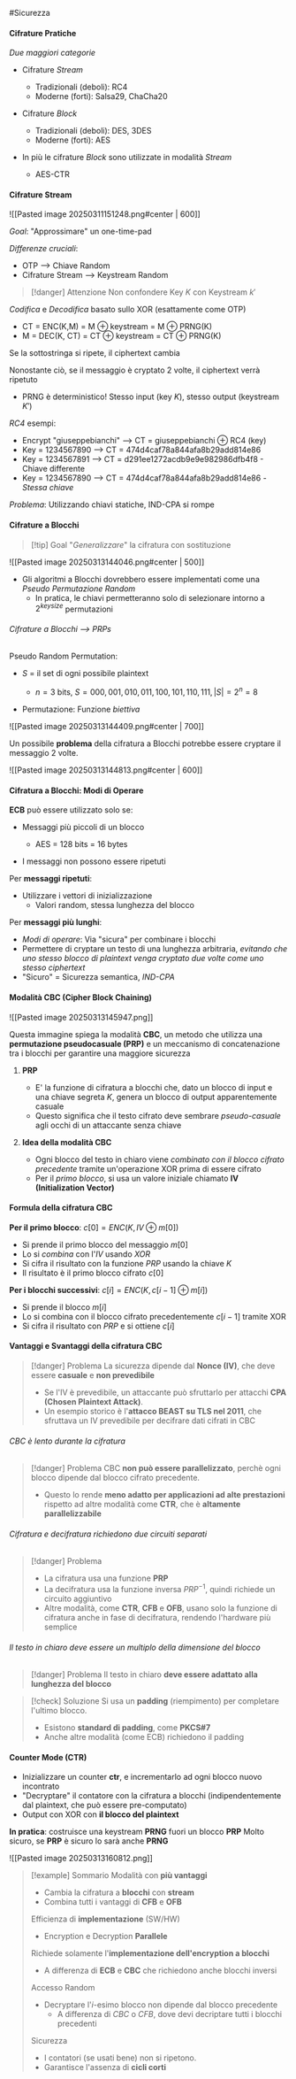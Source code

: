 #Sicurezza 

#### Cifrature Pratiche
*Due maggiori categorie*
- Cifrature *Stream*
	- Tradizionali (deboli): RC4
	- Moderne (forti): Salsa29, ChaCha20

- Cifrature *Block*
	- Tradizionali (deboli): DES, 3DES
	- Moderne (forti): AES

- In più le cifrature *Block* sono utilizzate in modalità *Stream*
	- AES-CTR


#### Cifrature Stream

![[Pasted image 20250311151248.png#center | 600]]

*Goal*: "Approssimare" un one-time-pad

*Differenze cruciali*:
- OTP --> Chiave Random
- Cifrature Stream --> Keystream Random

>[!danger] Attenzione
>Non confondere Key $K$ con Keystream $k'$

*Codifica* e *Decodifica* basato sullo XOR (esattamente come OTP)
- CT = ENC(K,M) = M $\oplus$ keystream = M $\oplus$ PRNG(K)
- M = DEC(K, CT) = CT $\oplus$ keystream = CT $\oplus$ PRNG(K)

Se la sottostringa si ripete, il ciphertext cambia

Nonostante ciò, se il messaggio è cryptato 2 volte, il ciphertext verrà ripetuto
- PRNG è deterministico! Stesso input (key $K$), stesso output (keystream $K'$)

*RC4* esempi:
- Encrypt "giuseppebianchi" --> CT = giuseppebianchi $\oplus$ RC4 (key)
- Key = 1234567890 --> CT = 474d4caf78a844afa8b29add814e86
- Key = 1234567891 --> CT = d291ee1272acdb9e9e982986dfb4f8 - Chiave differente 
- Key = 1234567890 --> CT = 474d4caf78a844afa8b29add814e86 - *Stessa chiave*

*Problema*: Utilizzando chiavi statiche, IND-CPA si rompe


#### Cifrature a Blocchi

>[!tip] Goal
>"*Generalizzare*" la cifratura con sostituzione

![[Pasted image 20250313144046.png#center | 500]]

- Gli algoritmi a Blocchi dovrebbero essere implementati come una *Pseudo Permutazione Random*
	- In pratica, le chiavi permetteranno solo di selezionare intorno a $2^{keysize}$ permutazioni


###### Cifrature a Blocchi --> PRPs
Pseudo Random Permutation:
- $S$ = il set di ogni possibile plaintext
	- $n = 3$ bits, $S = {000,001,010,011,100,101,110,111}, |S| = 2^{n}= 8$ 

- Permutazione: Funzione *biettiva* 

![[Pasted image 20250313144409.png#center | 700]]



Un possibile **problema** della cifratura a Blocchi potrebbe essere cryptare il messaggio 2 volte.

![[Pasted image 20250313144813.png#center | 600]]


#### Cifratura a Blocchi: Modi di Operare

**ECB** può essere utilizzato solo se:
- Messaggi più piccoli di un blocco
	- AES = 128 bits = 16 bytes

- I messaggi non possono essere ripetuti


Per **messaggi ripetuti**:
- Utilizzare i vettori di inizializzazione
	- Valori random, stessa lunghezza del blocco


Per **messaggi più lunghi**:
- *Modi di operare*: Via "sicura" per combinare i blocchi
- Permettere di cryptare un testo di una lunghezza arbitraria, *evitando che uno stesso blocco di plaintext venga cryptato due volte come uno stesso ciphertext*
- "Sicuro" = Sicurezza semantica, *IND-CPA*


#### Modalità CBC (Cipher Block Chaining)

![[Pasted image 20250313145947.png]]

Questa immagine spiega la modalità **CBC**, un metodo che utilizza una **permutazione pseudocasuale (PRP)** e un meccanismo di concatenazione tra i blocchi per garantire una maggiore sicurezza

1. **PRP**
	- E' la funzione di cifratura a blocchi che, dato un blocco di input e una chiave segreta $K$, genera un blocco di output apparentemente casuale
	- Questo significa che il testo cifrato deve sembrare *pseudo-casuale* agli occhi di un attaccante senza chiave

2. **Idea della modalità CBC**
	- Ogni blocco del testo in chiaro viene *combinato con il blocco cifrato precedente* tramite un'operazione XOR prima di essere cifrato
	- Per il *primo blocco*, si usa un valore iniziale chiamato **IV (Initialization Vector)**


#### Formula della cifratura CBC

**Per il primo blocco**:
$c[0] = ENC(K, IV \oplus m[0])$ 

- Si prende il primo blocco del messaggio $m[0]$
- Lo si *combina* con l'$IV$ usando *XOR*
- Si cifra il risultato con la funzione *PRP* usando la chiave $K$
- Il risultato è il primo blocco cifrato $c[0]$

**Per i blocchi successivi**:
$c[i] = ENC(K, c[i-1] \oplus m[i])$ 

- Si prende il blocco $m[i]$
- Lo si combina con il blocco cifrato precedentemente $c[i-1]$ tramite XOR
- Si cifra il risultato con *PRP* e si ottiene $c[i]$ 


#### Vantaggi e Svantaggi della cifratura CBC

>[!danger] Problema
>La sicurezza dipende dal **Nonce (IV)**, che deve essere **casuale** e **non prevedibile**
>- Se l'IV è prevedibile, un attaccante può sfruttarlo per attacchi **CPA (Chosen Plaintext Attack)**.
>- Un esempio storico è l'**attacco BEAST su TLS nel 2011**, che sfruttava un IV prevedibile per decifrare dati cifrati in CBC

###### CBC è lento durante la cifratura

>[!danger] Problema
>CBC **non può essere parallelizzato**, perchè ogni blocco dipende dal blocco cifrato precedente.
>- Questo lo rende **meno adatto per applicazioni ad alte prestazioni** rispetto ad altre modalità come **CTR**, che è **altamente parallelizzabile**


###### Cifratura e decifratura richiedono due circuiti separati

>[!danger] Problema
>- La cifratura usa una funzione **PRP**
>- La decifratura usa la funzione inversa $PRP^{-1}$, quindi richiede un circuito aggiuntivo
>- Altre modalità, come **CTR**, **CFB** e **OFB**, usano solo la funzione di cifratura anche in fase di decifratura, rendendo l'hardware più semplice

###### Il testo in chiaro deve essere un multiplo della dimensione del blocco

>[!danger] Problema
>Il testo in chiaro **deve essere adattato alla lunghezza del blocco**

>[!check] Soluzione
>Si usa un **padding** (riempimento) per completare l'ultimo blocco.
>- Esistono **standard di padding**, come **PKCS#7**
>- Anche altre modalità (come ECB) richiedono il padding



#### Counter Mode (CTR)
- Inizializzare un counter **ctr**, e incrementarlo ad ogni blocco nuovo incontrato
- "Decryptare" il contatore con la cifratura a blocchi (indipendentemente dal plaintext, che può essere pre-computato)
- Output con XOR con **il blocco del plaintext** 

**In pratica**: costruisce una keystream **PRNG** fuori un blocco **PRP**
Molto sicuro, se **PRP** è sicuro lo sarà anche **PRNG**

![[Pasted image 20250313160812.png]]

>[!example] Sommario
>Modalità con **più vantaggi**
>- Cambia la cifratura a **blocchi** con **stream**
>- Combina tutti i vantaggi di **CFB** e **OFB**
>
>Efficienza di **implementazione** (SW/HW)
>- Encryption e Decryption **Parallele**
>
>Richiede solamente l'**implementazione dell'encryption a blocchi**
>- A differenza di **ECB** e **CBC** che richiedono anche blocchi inversi
>
>Accesso Random
>- Decryptare l'$i$-esimo blocco non dipende dal blocco precedente 
>	- A differenza di *CBC* o *CFB*, dove devi decriptare tutti i blocchi precedenti
>
>Sicurezza
>- I contatori (se usati bene) non si ripetono. 
>- Garantisce l'assenza di **cicli corti**




